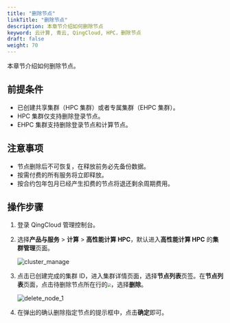 ```yaml
---
title: "删除节点"
linkTitle: "删除节点"
description: 本章节介绍如何删除节点
keyword: 云计算, 青云, QingCloud, HPC，删除节点
draft: false
weight: 70
---
```


本章节介绍如何删除节点。

## 前提条件

* 已创建共享集群（HPC 集群）或者专属集群（EHPC 集群）。
* HPC 集群仅支持删除登录节点。
* EHPC 集群支持删除登录节点和计算节点。

## 注意事项

- 节点删除后不可恢复，在释放前务必先备份数据。
- 按需付费的所有服务将立即释放。
- 按合约包年包月已经产生扣费的节点将退还剩余周期费用。

## 操作步骤

1. 登录 QingCloud 管理控制台。

2. 选择**产品与服务** > **计算** > **高性能计算 HPC**，默认进入**高性能计算 HPC** 的**集群管理**页面。 

   ![cluster_manage](../../../_images/cluster_manage.png)


3. 点击已创建完成的集群 ID，进入集群详情页面，选择**节点列表**页签。在**节点列表**页面，点击待删除节点所在行的<img src="../../../_images/more_operation.png" style="zoom:50%;" />，选择**删除**。

   ![delete_node_1](../../../_images/delete_node_1.png)

4. 在弹出的确认删除指定节点的提示框中，点击**确定**即可。
